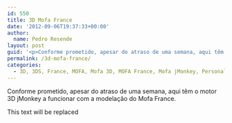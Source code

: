 ```yaml
---
id: 550
title: 3D Mofa France
date: '2012-09-06T19:37:33+00:00'
author:
  name: Pedro Resende
layout: post
guid: '<p>Conforme prometido, apesar do atraso de uma semana, aqui têm o motor 3D jMonkey a funcionar com a modelação do Mofa France.</p><p>This text will be replaced</p><p>// </p>'
permalink: /3d-mofa-france/
categories:
  - 3D, 3DS, France, MOFA, Mofa 3D, MOFA France, Mofa jMonkey, Personal, Software
---
```


Conforme prometido, apesar do atraso de uma semana, aqui têm o motor 3D jMonkey a funcionar com a modelação do Mofa France.

This text will be replaced
